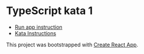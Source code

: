 TypeScript kata 1
===

* [Run app instruction](../README.md#instructions-for-any-kata)
* [Kata Instructions](../kata-ts-1.md)

This project was bootstrapped with [Create React App](https://github.com/facebookincubator/create-react-app).